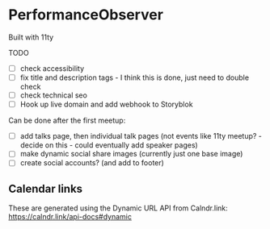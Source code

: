 # PerformanceObserver

Built with 11ty

TODO

- [ ] check accessibility
- [ ] fix title and description tags - I think this is done, just need to double check
- [ ] check technical seo
- [ ] Hook up live domain and add webhook to Storyblok

Can be done after the first meetup:

- [ ] add talks page, then individual talk pages (not events like 11ty meetup? - decide on this - could eventually add speaker pages)
- [ ] make dynamic social share images (currently just one base image)
- [ ] create social accounts? (and add to footer)

## Calendar links

These are generated using the Dynamic URL API from Calndr.link:
https://calndr.link/api-docs#dynamic

